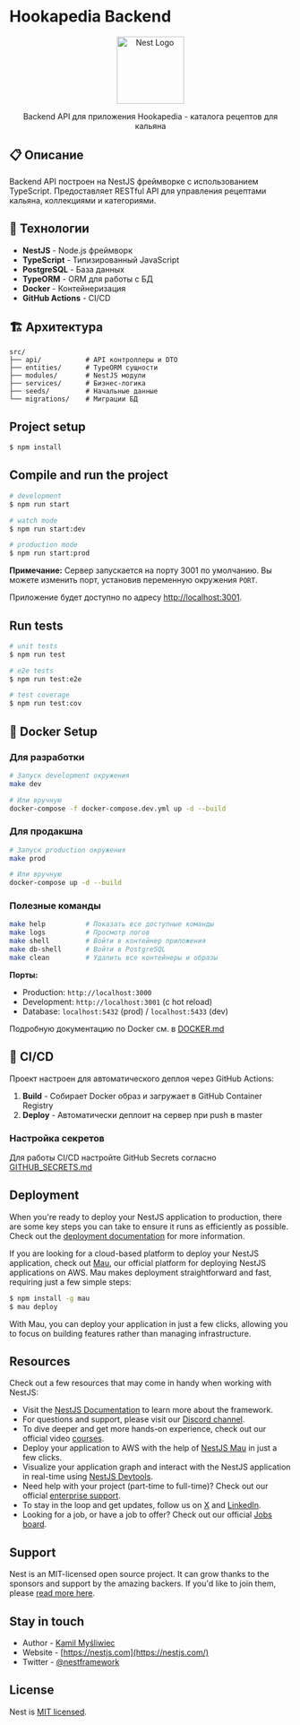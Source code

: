 # Hookapedia Backend

<p align="center">
  <a href="http://nestjs.com/" target="blank"><img src="https://nestjs.com/img/logo-small.svg" width="120" alt="Nest Logo" /></a>
</p>

<p align="center">Backend API для приложения Hookapedia - каталога рецептов для кальяна</p>

## 📋 Описание

Backend API построен на NestJS фреймворке с использованием TypeScript. Предоставляет RESTful API для управления рецептами кальяна, коллекциями и категориями.

## 🚀 Технологии

- **NestJS** - Node.js фреймворк
- **TypeScript** - Типизированный JavaScript
- **PostgreSQL** - База данных
- **TypeORM** - ORM для работы с БД
- **Docker** - Контейнеризация
- **GitHub Actions** - CI/CD

## 🏗️ Архитектура

```
src/
├── api/           # API контроллеры и DTO
├── entities/      # TypeORM сущности
├── modules/       # NestJS модули
├── services/      # Бизнес-логика
├── seeds/         # Начальные данные
└── migrations/    # Миграции БД
```

## Project setup

```bash
$ npm install
```

## Compile and run the project

```bash
# development
$ npm run start

# watch mode
$ npm run start:dev

# production mode
$ npm run start:prod
```

**Примечание:** Сервер запускается на порту 3001 по умолчанию. Вы можете изменить порт, установив переменную окружения `PORT`.

Приложение будет доступно по адресу [http://localhost:3001](http://localhost:3001).

## Run tests

```bash
# unit tests
$ npm run test

# e2e tests
$ npm run test:e2e

# test coverage
$ npm run test:cov
```

## 🐳 Docker Setup

### Для разработки

```bash
# Запуск development окружения
make dev

# Или вручную
docker-compose -f docker-compose.dev.yml up -d --build
```

### Для продакшна

```bash
# Запуск production окружения
make prod

# Или вручную
docker-compose up -d --build
```

### Полезные команды

```bash
make help          # Показать все доступные команды
make logs          # Просмотр логов
make shell         # Войти в контейнер приложения
make db-shell      # Войти в PostgreSQL
make clean         # Удалить все контейнеры и образы
```

**Порты:**
- Production: `http://localhost:3000`
- Development: `http://localhost:3001` (с hot reload)
- Database: `localhost:5432` (prod) / `localhost:5433` (dev)

Подробную документацию по Docker см. в [DOCKER.md](./DOCKER.md)

## 🚀 CI/CD

Проект настроен для автоматического деплоя через GitHub Actions:

1. **Build** - Собирает Docker образ и загружает в GitHub Container Registry
2. **Deploy** - Автоматически деплоит на сервер при push в master

### Настройка секретов

Для работы CI/CD настройте GitHub Secrets согласно [GITHUB_SECRETS.md](./GITHUB_SECRETS.md)

## Deployment

When you're ready to deploy your NestJS application to production, there are some key steps you can take to ensure it runs as efficiently as possible. Check out the [deployment documentation](https://docs.nestjs.com/deployment) for more information.

If you are looking for a cloud-based platform to deploy your NestJS application, check out [Mau](https://mau.nestjs.com), our official platform for deploying NestJS applications on AWS. Mau makes deployment straightforward and fast, requiring just a few simple steps:

```bash
$ npm install -g mau
$ mau deploy
```

With Mau, you can deploy your application in just a few clicks, allowing you to focus on building features rather than managing infrastructure.

## Resources

Check out a few resources that may come in handy when working with NestJS:

- Visit the [NestJS Documentation](https://docs.nestjs.com) to learn more about the framework.
- For questions and support, please visit our [Discord channel](https://discord.gg/G7Qnnhy).
- To dive deeper and get more hands-on experience, check out our official video [courses](https://courses.nestjs.com/).
- Deploy your application to AWS with the help of [NestJS Mau](https://mau.nestjs.com) in just a few clicks.
- Visualize your application graph and interact with the NestJS application in real-time using [NestJS Devtools](https://devtools.nestjs.com).
- Need help with your project (part-time to full-time)? Check out our official [enterprise support](https://enterprise.nestjs.com).
- To stay in the loop and get updates, follow us on [X](https://x.com/nestframework) and [LinkedIn](https://linkedin.com/company/nestjs).
- Looking for a job, or have a job to offer? Check out our official [Jobs board](https://jobs.nestjs.com).

## Support

Nest is an MIT-licensed open source project. It can grow thanks to the sponsors and support by the amazing backers. If you'd like to join them, please [read more here](https://docs.nestjs.com/support).

## Stay in touch

- Author - [Kamil Myśliwiec](https://twitter.com/kammysliwiec)
- Website - [https://nestjs.com](https://nestjs.com/)
- Twitter - [@nestframework](https://twitter.com/nestframework)

## License

Nest is [MIT licensed](https://github.com/nestjs/nest/blob/master/LICENSE).
